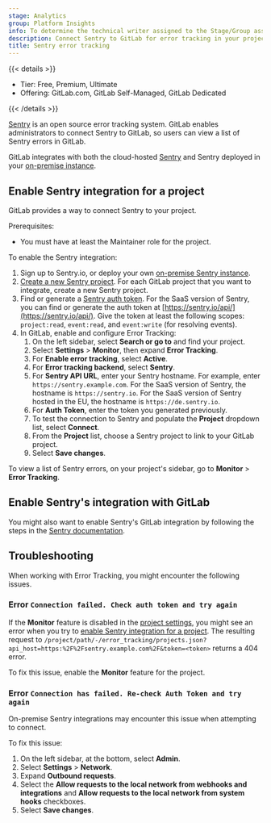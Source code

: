 ```yaml
---
stage: Analytics
group: Platform Insights
info: To determine the technical writer assigned to the Stage/Group associated with this page, see https://handbook.gitlab.com/handbook/product/ux/technical-writing/#assignments
description: Connect Sentry to GitLab for error tracking in your projects.
title: Sentry error tracking
---
```


{{< details >}}

- Tier: Free, Premium, Ultimate
- Offering: GitLab.com, GitLab Self-Managed, GitLab Dedicated

{{< /details >}}

[Sentry](https://sentry.io/) is an open source error tracking system. GitLab enables
administrators to connect Sentry to GitLab, so users can view a list of Sentry errors in GitLab.

GitLab integrates with both the cloud-hosted [Sentry](https://sentry.io) and Sentry
deployed in your [on-premise instance](https://github.com/getsentry/self-hosted).

## Enable Sentry integration for a project

GitLab provides a way to connect Sentry to your project.

Prerequisites:

- You must have at least the Maintainer role for the project.

To enable the Sentry integration:

1. Sign up to Sentry.io, or deploy your own [on-premise Sentry instance](https://github.com/getsentry/self-hosted).
1. [Create a new Sentry project](https://docs.sentry.io/product/sentry-basics/integrate-frontend/create-new-project/).
   For each GitLab project that you want to integrate, create a new Sentry project.
1. Find or generate a [Sentry auth token](https://docs.sentry.io/api/auth/#auth-tokens).
   For the SaaS version of Sentry, you can find or generate the auth token at [https://sentry.io/api/](https://sentry.io/api/).
   Give the token at least the following scopes: `project:read`, `event:read`, and
   `event:write` (for resolving events).
1. In GitLab, enable and configure Error Tracking:
   1. On the left sidebar, select **Search or go to** and find your project.
   1. Select **Settings** > **Monitor**, then expand **Error Tracking**.
   1. For **Enable error tracking**, select **Active**.
   1. For **Error tracking backend**, select **Sentry**.
   1. For **Sentry API URL**, enter your Sentry hostname. For example,
      enter `https://sentry.example.com`.
      For the SaaS version of Sentry, the hostname is `https://sentry.io`.
      For the SaaS version of Sentry hosted in the EU, the hostname is `https://de.sentry.io`.
   1. For **Auth Token**, enter the token you generated previously.
   1. To test the connection to Sentry and populate the **Project** dropdown list,
      select **Connect**.
   1. From the **Project** list, choose a Sentry project to link to your GitLab project.
   1. Select **Save changes**.

To view a list of Sentry errors, on your project's sidebar, go to **Monitor** > **Error Tracking**.

## Enable Sentry's integration with GitLab

You might also want to enable Sentry's GitLab integration by following the steps
in the [Sentry documentation](https://docs.sentry.io/organization/integrations/source-code-mgmt/gitlab/).

## Troubleshooting

When working with Error Tracking, you might encounter the following issues.

### Error `Connection failed. Check auth token and try again`

If the **Monitor** feature is disabled in the
[project settings](../user/project/settings/_index.md#configure-project-features-and-permissions),
you might see an error when you try to [enable Sentry integration for a project](#enable-sentry-integration-for-a-project).
The resulting request to `/project/path/-/error_tracking/projects.json?api_host=https:%2F%2Fsentry.example.com%2F&token=<token>` returns a 404 error.

To fix this issue, enable the **Monitor** feature for the project.

### Error `Connection has failed. Re-check Auth Token and try again`

On-premise Sentry integrations may encounter this issue when attempting to connect.

To fix this issue:

1. On the left sidebar, at the bottom, select **Admin**.
1. Select **Settings** > **Network**.
1. Expand **Outbound requests**.
1. Select the **Allow requests to the local network from webhooks and integrations** and **Allow requests to the local network from system hooks** checkboxes.
1. Select **Save changes**.
